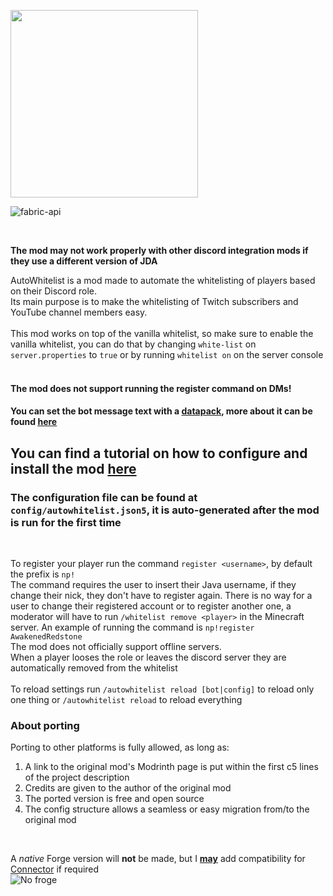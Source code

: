 [<img src="https://storage.ko-fi.com/cdn/brandasset/kofi_button_blue.png" width="300px"/>](https://ko-fi.com/awakenedredstone)

![fabric-api](https://cdn.jsdelivr.net/npm/@intergrav/devins-badges@3/assets/cozy/requires/fabric-api_vector.svg)

<br/>

**The mod may not work properly with other discord integration mods if they use a different version of JDA**
<br/>

AutoWhitelist is a mod made to automate the whitelisting of players based on their Discord role.  
Its main purpose is to make the whitelisting of Twitch subscribers and YouTube channel members easy.
<br/>
<br/>
This mod works on top of the vanilla whitelist, so make sure to enable the vanilla whitelist, you can do that by changing `white-list` on `server.properties` to `true` or by running `whitelist on` on the server console
<br/>
<br/>

#### The mod does not support running the register command on DMs!

#### You can set the bot message text with a <u>datapack</u>, more about it can be found <u>[here](https://docs.awakenedredstone.com/minecraft/autowhitelist/advanced/custom-messages)</u>

## You can find a tutorial on how to configure and install the mod [here](https://docs.awakenedredstone.com/minecraft/autowhitelist/install)
### The configuration file can be found at `config/autowhitelist.json5`, it is auto-generated after the mod is run for the first time
<br/>

To register your player run the command `register <username>`, by default the prefix is `np!`  
The command requires the user to insert their Java username, if they change their nick, they don't have to register again.
There is no way for a user to change their registered account or to register another one, a moderator will have to run `/whitelist remove <player>` in the Minecraft server.
An example of running the command is `np!register AwakenedRedstone`  
The mod does not officially support offline servers.  
When a player looses the role or leaves the discord server they are automatically removed from the whitelist
<br/>  
To reload settings run `/autowhitelist reload [bot|config]` to reload only one thing or `/autowhitelist reload` to reload everything

### About porting
Porting to other platforms is fully allowed, as long as:
1. A link to the original mod's Modrinth page is put within the first c5 lines of the project description
2. Credits are given to the author of the original mod
3. The ported version is free and open source
4. The config structure allows a seamless or easy migration from/to the original mod

<br/>

A _native_ Forge version will **not** be made, but I <u>**may**</u> add compatibility for [Connector](https://modrinth.com/mod/connector) if required  
![No froge](https://i.ibb.co/yphNcXz/fabric-only-banner.png)
